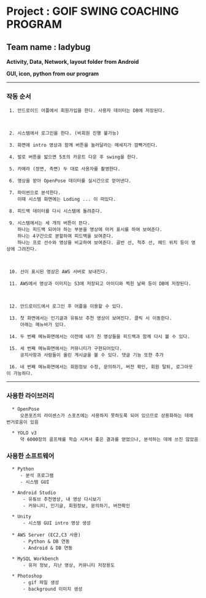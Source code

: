 # Project : GOlF SWING COACHING PROGRAM
## Team name : ladybug


**Activity, Data, Network, layout folder from Android**

**GUI, icon, python from our program**

-------
### 작동 순서
     1. 안드로이드 어플에서 회원가입을 한다. 사용자 데이터는 DB에 저장된다.
     
     
     
     2. 시스템에서 로그인을 한다. (비회원 진행 불가능)
     
     3. 화면에 intro 영상과 함께 버튼을 눌러달라는 메세지가 깜빡거린다.
     
     4. 발로 버튼을 밟으면 5초의 카운트 다운 후 swing을 한다.
     
     5. 카메라 (정면, 측면) 두 대로 사용자를 촬영한다.
     
     6. 영상을 받아 OpenPose 데이터를 실시간으로 얻어낸다.
     
     7. 파이썬으로 분석한다.
        이때 시스템 화면에는 Loding ... 이 떠있다.
        
     8. 피드백 데이터를 다시 시스템에 돌려준다.
     
     9. 시스템에서는 세 개의 버튼이 뜬다.
        하나는 피드백 되어야 하는 부분을 영상에 마커 표시를 하여 보여준다.
        하나는 4구간으로 분할하여 피드백을 보여준다.
        하나는 프로 선수와 영상을 비교하여 보여준다. 골반 선, 척추 선, 헤드 위치 등이 영상에 그려진다.
        
        
        
     10. 선이 표시된 영상은 AWS 서버로 보내진다.
     
     11. AWS에서 영상과 이미지는 S3에 저장되고 아이디와 찍힌 날짜 등이 DB에 저장된다.
     
     
     
     12. 안드로이드에서 로그인 후 어플을 이용할 수 있다.
     
     13. 첫 화면에서는 인기글과 유튜브 추천 영상이 보여진다. 클릭 시 이동한다. 
         아래는 메뉴바가 있다.
         
     14. 두 번째 메뉴화면에서는 이전에 내가 친 영상들을 피드백과 함께 다시 볼 수 있다.
     
     15. 세 번째 메뉴화면에서는 커뮤니티가 구현되어있다. 
         공지사항과 사람들이 올린 게시글을 볼 수 있다. 댓글 기능 또한 추가
         
     16. 네 번째 메뉴화면에서는 회원정보 수정, 문의하기, 버전 확인, 회원 탈퇴, 로그아웃 이 가능하다.
    


----
### 사용한 라이브러리
      * OpenPose 
         오픈포즈의 라이센스가 스포츠에는 사용하지 못하도록 되어 있으므로 상용화하는 데에 번거로움이 있음
         
      * YOLO v3
         약 6000장의 골프채를 학습 시켜서 좋은 결과를 얻었으나, 분석하는 데에 쓰진 않았음

### 사용한 소프트웨어

      * Python
         - 분석 프로그램
         - 시스템 GUI
         
      * Android Studio
          - 유튜브 추천영상, 내 영상 다시보기
          - 커뮤니티, 인기글, 회원정보, 문의하기, 버전확인 
          
      * Unity
          - 시스템 GUI intro 영상 생성
          
      * AWS Server (EC2,C3 사용)
          - Python & DB 연동
          - Android & DB 연동
          
      * MySQL Workbench
          - 유저 정보, 지난 영상, 커뮤니티 저장용도
          
      * Photoshop
          - gif 파일 생성
          - background 이미지 생성
